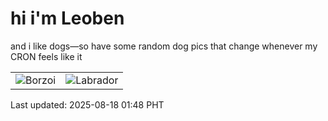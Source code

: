 # hi i'm Leoben

and i like dogs—so have some random dog pics that change whenever my CRON feels like it

|  |  |
|--------|----------|
| ![Borzoi](https://random-dog-vercel.vercel.app/api/random-borzoi?v=1755452924) | ![Labrador](https://random-dog-vercel.vercel.app/api/random-labrador?v=1755452924) |

Last updated: 2025-08-18 01:48 PHT
